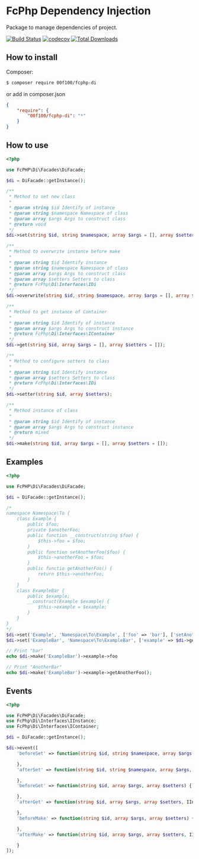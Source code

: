 # FcPhp Dependency Injection

Package to manage dependencies of project.

[![Build Status](https://travis-ci.org/00F100/fcphp-di.svg?branch=master)](https://travis-ci.org/00F100/fcphp-di) [![codecov](https://codecov.io/gh/00F100/fcphp-di/branch/master/graph/badge.svg)](https://codecov.io/gh/00F100/fcphp-di) [![Total Downloads](https://poser.pugx.org/00F100/fcphp-di/downloads)](https://packagist.org/packages/00F100/fcphp-di)

## How to install

Composer:
```sh
$ composer require 00f100/fcphp-di
```

or add in composer.json
```json
{
    "require": {
        "00f100/fcphp-di": "*"
    }
}
```

## How to use

```php
<?php

use FcPHP\Di\Facades\DiFacade;

$di = DiFacade::getInstance();

/**
 * Method to set new class
 *
 * @param string $id Identify of instance
 * @param string $namespace Namespace of class
 * @param array $args Args to construct class
 * @return void
 */
$di->set(string $id, string $namespace, array $args = [], array $setters = [], bool $singleton = true);

/**
 * Method to overwrite instance before make
 *
 * @param string $id Identify instance
 * @param string $namespace Namespace of class
 * @param array $args Args to construct class
 * @param array $setters Setters to class
 * @return FcPhp\Di\Interfaces\IDi
 */
$di->overwrite(string $id, string $namespace, array $args = [], array $setters = []) ;

/**
 * Method to get instance of Container
 *
 * @param string $id Identify of instance
 * @param array $args Args to construct instance
 * @return FcPhp\Di\Interfaces\IContainer
 */
$di->get(string $id, array $args = [], array $setters = []);

/**
 * Method to configure setters to class
 *
 * @param string $id Identify instance
 * @param array $setters Setters to class
 * @return FcPhp\Di\Interfaces\IDi
 */
$di->setter(string $id, array $setters);

/**
 * Method instance of class
 *
 * @param string $id Identify of instance
 * @param array $args Args to construct instance
 * @return mixed
 */
$di->make(string $id, array $args = [], array $setters = []);
```

## Examples

```php
<?php

use FcPHP\Di\Facades\DiFacade;

$di = DiFacade::getInstance();

/*
namespace Namespace\To {
    class Example {
        public $foo;
        private $anotherFoo;
        public function __construct(string $foo) {
            $this->foo = $foo;
        }
        public function setAnotherFoo($foo) {
            $this->anotherFoo = $foo;
        }
        public functio getAnotherFoo() {
            return $this->anotherFoo;
        }
    }
    class ExampleBar {
        public $example;
        __construct(Example $example) {
            $this->example = $example;
        }
    }
}
*/
$di->set('Example', 'Namespace\To\Example', ['foo' => 'bar'], ['setAnotherFoo', 'AnotherBar']);
$di->set('ExampleBar', 'Namespace\To\ExampleBar', ['example' => $di->get('Example')]);

// Print "bar"
echo $di->make('ExampleBar')->example->foo

// Print "AnotherBar"
echo $di->make('ExampleBar')->example->getAnotherFoo();
```

## Events

```php
<?php

use FcPHP\Di\Facades\DiFacade;
use FcPhp\Di\Interfaces\IInstance;
use FcPhp\Di\Interfaces\IContainer;

$di = DiFacade::getInstance();

$di->event([
    'beforeSet' => function(string $id, string $namespace, array $args, array $setters, bool $singleton) {

    },
    'afterSet' => function(string $id, string $namespace, array $args, array $setters, bool $singleton, IInstance $instance) {

    },
    'beforeGet' => function(string $id, array $args, array $setters) {

    },
    'afterGet' => function(string $id, array $args, array $setters, IInstance $instance, IContainer $container) {

    },
    'beforeMake' => function(string $id, array $args, array $setters) {

    },
    'afterMake' => function(string $id, array $args, array $setters, IInstance $instance, IContainer $container, $class) {

    }
]);
```